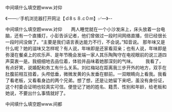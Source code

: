 中间填什么填空题www.对仰

《——✅手机浏览器打开网沚【ｄ8ｓ８.c０m】✅—》--

中间填什么填空题www.对仰　　两人睡觉就在一个小沙发床上，床头放着一台电脑，还有一个直播灯，小彭告诉记者，他们曾做过一段时间网络直播，但已经很长一段时间没做了。“主要是我们语言表达能力不行，不会说。”知音说。
那年味又是什么呢？她的滋味又怎样呢？有人说，年味即是还家看双亲；也有人说，年味即是弥漫在餐桌上的欢乐声、是年节晚会发端一家人其乐陶陶守在电视眼前的说三道四声莫衷一是。我细细地去品位着，体验并品味着她那深刻的气味。
　　我看了，有点好笑，说婚配和务工有什么关系。刘红梅站在距离我三步开外的地方，双手在肚腹前相互扭着，头颅低垂，微微发黄的头发垂在额前。一双眼睛向上看我。我看了看老板，又看看身边的两个兄弟。想了想，还是让她留下来吧，虽没有身份证，这个村委会证明也较真实可信。便登记了她的姓名、籍贯、性别和年龄，给老板和她说，不要出什么事情就好了。





中间填什么填空题www.间都
